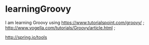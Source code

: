 # learningGroovy
I am learning Groovy using https://www.tutorialspoint.com/groovy/  ; http://www.vogella.com/tutorials/Groovy/article.html  ;

http://spring.io/tools



